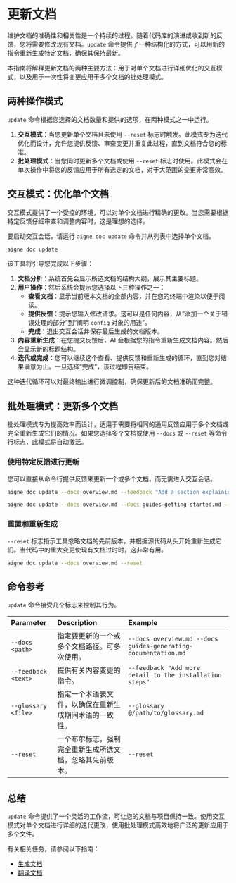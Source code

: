 # 更新文档

维护文档的准确性和相关性是一个持续的过程。随着代码库的演进或收到新的反馈，您将需要修改现有文档。`update` 命令提供了一种结构化的方式，可以用新的指令重新生成特定文档，确保其保持最新。

本指南将解释更新文档的两种主要方法：用于对单个文档进行详细优化的交互模式，以及用于一次性将变更应用于多个文档的批处理模式。

## 两种操作模式

`update` 命令根据您选择的文档数量和提供的选项，在两种模式之一中运行。

1.  **交互模式**：当您更新单个文档且未使用 `--reset` 标志时触发。此模式专为迭代优化而设计，允许您提供反馈、审查变更并重复此过程，直到文档符合您的标准。
2.  **批处理模式**：当您同时更新多个文档或使用 `--reset` 标志时使用。此模式会在单次操作中将您的反馈应用于所有选定的文档，对于大范围的变更非常高效。

## 交互模式：优化单个文档

交互模式提供了一个受控的环境，可以对单个文档进行精确的更改。当您需要根据特定反馈仔细审查和调整内容时，这是理想的选择。

要启动交互会话，请运行 `aigne doc update` 命令并从列表中选择单个文档。

```bash
aigne doc update
```

该工具将引导您完成以下步骤：

1.  **文档分析**：系统首先会显示所选文档的结构大纲，展示其主要标题。
2.  **用户操作**：然后系统会提示您选择以下三种操作之一：
    *   **查看文档**：显示当前版本文档的全部内容，并在您的终端中渲染以便于阅读。
    *   **提供反馈**：提示您输入修改请求。这可以是任何内容，从“添加一个关于错误处理的部分”到“阐明 `config` 对象的用途”。
    *   **完成**：退出交互会话并保存最后生成的文档版本。
3.  **内容重新生成**：在您提交反馈后，AI 会根据您的指令重新生成文档内容。然后会显示新的标题结构。
4.  **迭代或完成**：您可以继续这个查看、提供反馈和重新生成的循环，直到您对结果满意为止。一旦选择“完成”，该过程即告结束。

这种迭代循环可以对最终输出进行微调控制，确保更新后的文档准确而完整。

## 批处理模式：更新多个文档

批处理模式专为提高效率而设计，适用于需要将相同的通用反馈应用于多个文档或完全重新生成它们的情况。如果您选择多个文档或使用 `--docs` 或 `--reset` 等命令行标志，此模式将自动激活。

### 使用特定反馈进行更新

您可以直接从命令行提供反馈来更新一个或多个文档，而无需进入交互会话。

```bash title="使用反馈更新单个文档"
aigne doc update --docs overview.md --feedback "Add a section explaining the authentication flow"
```

```bash title="使用相同的反馈更新多个文档"
aigne doc update --docs overview.md --docs guides-getting-started.md --feedback "Improve the clarity of all code examples"
```

### 重置和重新生成

`--reset` 标志指示工具忽略文档的先前版本，并根据源代码从头开始重新生成它们。当代码中的重大变更使现有文档过时时，这非常有用。

```bash title="从头开始重新生成特定文档"
aigne doc update --docs overview.md --reset
```

## 命令参考

`update` 命令接受几个标志来控制其行为。

| Parameter | Description | Example |
| :--- | :--- | :--- |
| `--docs <path>` | 指定要更新的一个或多个文档路径。可多次使用。 | `--docs overview.md --docs guides-generating-documentation.md` |
| `--feedback <text>` | 提供有关内容变更的指令。 | `--feedback "Add more detail to the installation steps"` |
| `--glossary <file>` | 指定一个术语表文件，以确保在重新生成期间术语的一致性。 | `--glossary @/path/to/glossary.md` |
| `--reset` | 一个布尔标志，强制完全重新生成所选文档，忽略其先前版本。 | `--reset` |

## 总结

`update` 命令提供了一个灵活的工作流，可让您的文档与项目保持一致。使用交互模式对单个文档进行详细的迭代更改，使用批处理模式高效地将广泛的更新应用于多个文件。

有关相关任务，请参阅以下指南：
- [生成文档](./guides-generating-documentation.md)
- [翻译文档](./guides-translating-documentation.md)
